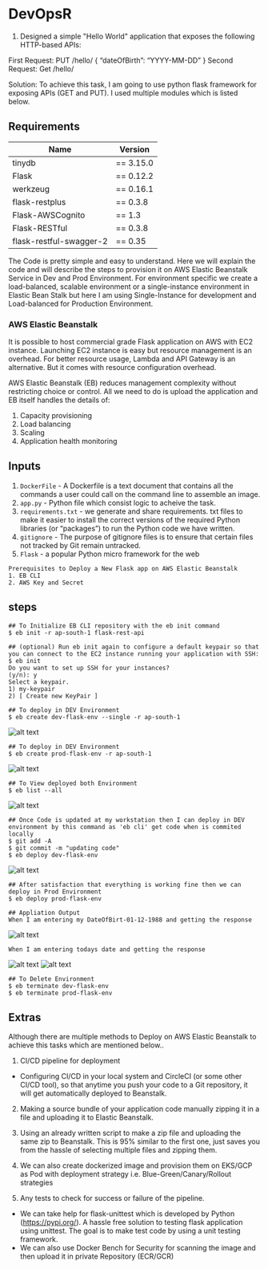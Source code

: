 # DevOpsR


1. Designed a simple "Hello World" application that exposes the following HTTP-based APIs:

First Request: PUT /hello/<username> { “dateOfBirth”: “YYYY-MM-DD” }
Second Request: Get /hello/<username>

Solution: To achieve this task, I am going to use python flask framework for exposing APIs (GET and PUT). I used multiple modules which is listed below.

## Requirements

| Name | Version |
|------|---------|
| tinydb | == 3.15.0 |
| Flask | == 0.12.2 |
| werkzeug | == 0.16.1 |
| flask-restplus | == 0.3.8 |
| Flask-AWSCognito |== 1.3 |
| Flask-RESTful | == 0.3.8 |
| flask-restful-swagger-2 | == 0.35 |

The Code is pretty simple and easy to understand. Here we will explain the code and will describe the steps to provision it on AWS Elastic Beanstalk Service in Dev and Prod Environment. For environment specific we create a load-balanced, scalable environment or a single-instance environment in Elastic Bean Stalk but here I am using Single-Instance for development and Load-balanced for Production Environment.


### AWS Elastic Beanstalk

It is possible to host commercial grade Flask application on AWS with EC2 instance. Launching EC2 instance is easy but resource management is an overhead. For better resource usage, Lambda and API Gateway is an alternative. But it comes with resource configuration overhead.

AWS Elastic Beanstalk (EB) reduces management complexity without restricting choice or control. All we need to do is upload the application and EB itself handles the details of:
1. Capacity provisioning
2. Load balancing
3. Scaling
4. Application health monitoring

## Inputs

1. `DockerFile`         - A Dockerfile is a text document that contains all the commands a user could call on the command line to assemble an image.
2. `app.py`             - Python file which consist logic to acheive the task.
3. `requirements.txt`   - we generate and share requirements. txt files to make it easier to install the correct versions of the required Python libraries (or “packages”) to run the Python code we have written.
4. `gitignore`          - The purpose of gitignore files is to ensure that certain files not tracked by Git remain untracked.
5. `Flask`              - a popular Python micro framework for the web

```
Prerequisites to Deploy a New Flask app on AWS Elastic Beanstalk
1. EB CLI
2. AWS Key and Secret
```

## steps
```
## To Initialize EB CLI repository with the eb init command
$ eb init -r ap-south-1 flask-rest-api

## (optional) Run eb init again to configure a default keypair so that you can connect to the EC2 instance running your application with SSH:
$ eb init
Do you want to set up SSH for your instances?
(y/n): y
Select a keypair.
1) my-keypair
2) [ Create new KeyPair ]

## To deploy in DEV Environment
$ eb create dev-flask-env --single -r ap-south-1
```
![alt text](https://github.com/manukoli1986/DevOpsR/blob/main/images/2.jpg)
```
## To deploy in DEV Environment
$ eb create prod-flask-env -r ap-south-1
```
![alt text](https://github.com/manukoli1986/DevOpsR/blob/main/images/3.jpg)
```
## To View deployed both Environment
$ eb list --all
```
![alt text](https://github.com/manukoli1986/DevOpsR/blob/main/images/1.jpg)
```
## Once Code is updated at my workstation then I can deploy in DEV environment by this command as 'eb cli' get code when is commited locally
$ git add -A
$ git commit -m "updating code"
$ eb deploy dev-flask-env
```
![alt text](https://github.com/manukoli1986/DevOpsR/blob/main/images/4.jpg)
```
## After satisfaction that everything is working fine then we can deploy in Prod Environment
$ eb deploy prod-flask-env

## Appliation Output
When I am entering my DateOfBirt-01-12-1988 and getting the response
```
![alt text](https://github.com/manukoli1986/DevOpsR/blob/main/images/5.jpg)
```
When I am entering todays date and getting the response
```
![alt text](https://github.com/manukoli1986/DevOpsR/blob/main/images/6.jpg)
![alt text](https://github.com/manukoli1986/DevOpsR/blob/main/images/7.jpg)
```
## To Delete Environment
$ eb terminate dev-flask-env
$ eb terminate prod-flask-env
```

## Extras

Although there are multiple methods to Deploy on AWS Elastic Beanstalk to achieve this tasks which are mentioned below..

1. CI/CD pipeline for deployment
- Configuring CI/CD in your local system and CircleCI (or some other CI/CD tool), so that anytime you push your code to a Git repository, it will get automatically deployed to Beanstalk.

2. Making a source bundle of your application code manually zipping it in a file and uploading it to Elastic Beanstalk.

3. Using an already written script to make a zip file and uploading the same zip to Beanstalk. This is 95% similar to the first one, just saves you from the hassle of selecting multiple files and zipping them.

4. We can also create dockerized image and provision them on EKS/GCP as Pod with deployment strategy i.e. Blue-Green/Canary/Rollout strategies 

5. Any tests to check for success or failure of the pipeline.
- We can take help for flask-unittest which is developed by Python (https://pypi.org/). A hassle free solution to testing flask application using unittest. The goal is to make test code by using a unit testing framework.
- We can also use Docker Bench for Security for scanning the image and then upload it in private Repository (ECR/GCR)
